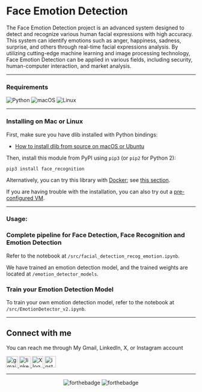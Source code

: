 <p align="center">
<h1>Face Emotion Detection</h2>
</p>

The Face Emotion Detection project is an advanced system designed to detect and recognize various human facial expressions with high accuracy. This system can identify emotions such as anger, happiness, sadness, surprise, and others through real-time facial expressions analysis. By utilizing cutting-edge machine learning and image processing technology, Face Emotion Detection can be applied in various fields, including security, human-computer interaction, and market analysis.

---

### Requirements
![Python](https://img.shields.io/badge/python-3670A0?style=for-the-badge&logo=python&logoColor=ffdd54)
![macOS](https://img.shields.io/badge/mac%20os-000000?style=for-the-badge&logo=macos&logoColor=F0F0F0)
![Linux](https://img.shields.io/badge/Linux-FCC624?style=for-the-badge&logo=linux&logoColor=black)

---

### Installing on Mac or Linux
First, make sure you have dlib installed with Python bindings:

- [How to install dlib from source on macOS or Ubuntu](https://gist.github.com/ageitgey/629d75c1baac34dfa5ca2a1928a7aeaf)

Then, install this module from PyPI using `pip3` (or `pip2` for Python 2):

```
pip3 install face_recognition
```

Alternatively, you can try this library with [Docker](https://www.docker.com/); see [this section](https://github.com/ageitgey/face_recognition/blob/master/README.md#deployment).

If you are having trouble with the installation, you can also try out a [pre-configured VM](https://medium.com/@ageitgey/try-deep-learning-in-python-now-with-a-fully-pre-configured-vm-1d97d4c3e9b).

---

### Usage:
### Complete pipeline for Face Detection, Face Recognition and Emotion Detection
Refer to the notebook at `/src/facial_detection_recog_emotion.ipynb`.

We have trained an emotion detection model, and the trained weights are located at `/emotion_detector_models`.

### Train your Emotion Detection Model
To train your own emotion detection model, refer to the notebook at `/src/EmotionDetector_v2.ipynb`.

---

## Connect with me

  You can reach me through My Gmail, LinkedIn, X, or Instagram account
  
 <a
 href="mailto:yogaardikaaa123@gmail.com?subject=Hi%20Yoga,%20I'd%20like%20to%20hire%20you">
  <img src="https://img.shields.io/static/v1?message=Gmail&logo=gmail&label=&color=D14836&logoColor=white&labelColor=&style=for-the-badge" height="30" alt="gmail logo" />
</a>
<a href="https://www.linkedin.com/in/agooy/">
  <img src="https://img.shields.io/static/v1?message=LinkedIn&logo=linkedin&label=&color=0077B5&logoColor=white&labelColor=&style=for-the-badge" height="30" alt="linkedin logo" />
</a>
<a href="https://x.com/mamahakutakut">
    <img src="https://img.shields.io/badge/X-%23000000.svg?style=for-the-badge&logo=X&logoColor=white" height="30" alt="X logo" />
</a>
<a href="https://instagram.com/yogardkaa">
    <img src="https://img.shields.io/static/v1?message=Instagram&logo=instagram&label=&color=E4405F&logoColor=white&labelColor=&style=for-the-badge" height="30" alt="instagram logo" />
</a>

---

<div align="center">

![forthebadge](https://forthebadge.com/images/badges/made-with-love__.svg)
![forthebadge](https://forthebadge.com/images/badges/meetings_-endless-productivity_-zero.svg)
</div>